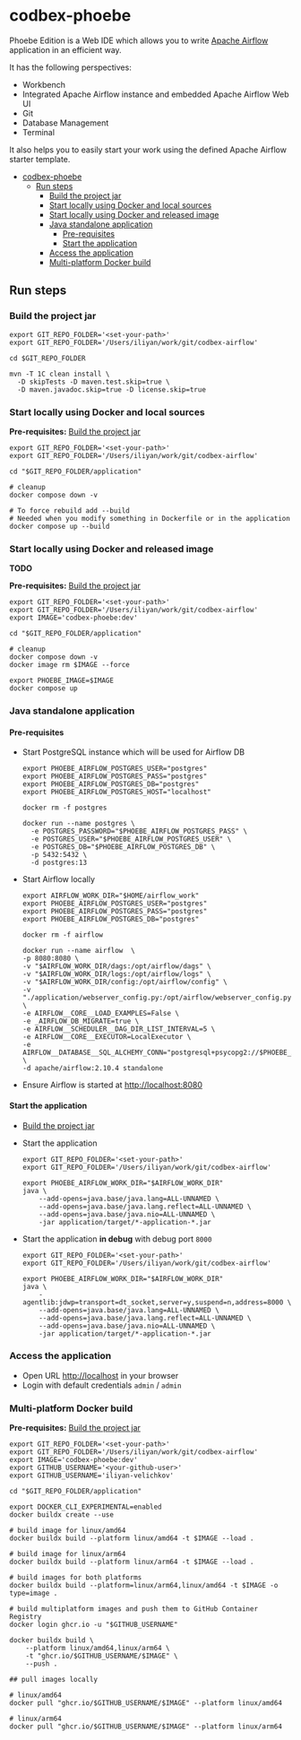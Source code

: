 # codbex-phoebe

Phoebe Edition is a Web IDE which allows you to write [Apache Airflow](https://airflow.apache.org/) application in an
efficient way.

It has the following perspectives:

- Workbench
- Integrated Apache Airflow instance and embedded Apache Airflow Web UI
- Git
- Database Management
- Terminal

It also helps you to easily start your work using the defined Apache Airflow starter template.

<!-- TOC -->

* [codbex-phoebe](#codbex-phoebe)
    * [Run steps](#run-steps)
        * [Build the project jar](#build-the-project-jar)
        * [Start locally using Docker and local sources](#start-locally-using-docker-and-local-sources)
        * [Start locally using Docker and released image](#start-locally-using-docker-and-released-image)
        * [Java standalone application](#java-standalone-application)
            * [Pre-requisites](#pre-requisites)
            * [Start the application](#start-the-application)
        * [Access the application](#access-the-application)
        * [Multi-platform Docker build](#multi-platform-docker-build)

<!-- TOC -->

## Run steps

### Build the project jar

```shell
export GIT_REPO_FOLDER='<set-your-path>'
export GIT_REPO_FOLDER='/Users/iliyan/work/git/codbex-airflow'

cd $GIT_REPO_FOLDER

mvn -T 1C clean install \
  -D skipTests -D maven.test.skip=true \
  -D maven.javadoc.skip=true -D license.skip=true
```

### Start locally using Docker and local sources

__Pre-requisites:__ [Build the project jar](#build-the-project-jar)

  ```shell
  export GIT_REPO_FOLDER='<set-your-path>'
  export GIT_REPO_FOLDER='/Users/iliyan/work/git/codbex-airflow'

  cd "$GIT_REPO_FOLDER/application"
  
  # cleanup
  docker compose down -v
  
  # To force rebuild add --build
  # Needed when you modify something in Dockerfile or in the application
  docker compose up --build
  ```

### Start locally using Docker and released image

**TODO**

__Pre-requisites:__ [Build the project jar](#build-the-project-jar)

  ```shell
  export GIT_REPO_FOLDER='<set-your-path>'
  export GIT_REPO_FOLDER='/Users/iliyan/work/git/codbex-airflow'
  export IMAGE='codbex-phoebe:dev'

  cd "$GIT_REPO_FOLDER/application"
  
  # cleanup
  docker compose down -v
  docker image rm $IMAGE --force
  
  export PHOEBE_IMAGE=$IMAGE
  docker compose up
  ```

### Java standalone application

#### Pre-requisites

- Start PostgreSQL instance which will be used for Airflow DB
    ```shell
    export PHOEBE_AIRFLOW_POSTGRES_USER="postgres"
    export PHOEBE_AIRFLOW_POSTGRES_PASS="postgres"
    export PHOEBE_AIRFLOW_POSTGRES_DB="postgres"
    export PHOEBE_AIRFLOW_POSTGRES_HOST="localhost"

    docker rm -f postgres
    
    docker run --name postgres \
      -e POSTGRES_PASSWORD="$PHOEBE_AIRFLOW_POSTGRES_PASS" \
      -e POSTGRES_USER="$PHOEBE_AIRFLOW_POSTGRES_USER" \
      -e POSTGRES_DB="$PHOEBE_AIRFLOW_POSTGRES_DB" \
      -p 5432:5432 \
      -d postgres:13
    ```
- Start Airflow locally
    ```shell
    export AIRFLOW_WORK_DIR="$HOME/airflow_work"
    export PHOEBE_AIRFLOW_POSTGRES_USER="postgres"
    export PHOEBE_AIRFLOW_POSTGRES_PASS="postgres"
    export PHOEBE_AIRFLOW_POSTGRES_DB="postgres"
    
    docker rm -f airflow
    
    docker run --name airflow  \
    -p 8080:8080 \
    -v "$AIRFLOW_WORK_DIR/dags:/opt/airflow/dags" \
    -v "$AIRFLOW_WORK_DIR/logs:/opt/airflow/logs" \
    -v "$AIRFLOW_WORK_DIR/config:/opt/airflow/config" \
    -v "./application/webserver_config.py:/opt/airflow/webserver_config.py" \
    -e AIRFLOW__CORE__LOAD_EXAMPLES=False \
    -e _AIRFLOW_DB_MIGRATE=true \
    -e AIRFLOW__SCHEDULER__DAG_DIR_LIST_INTERVAL=5 \
    -e AIRFLOW__CORE__EXECUTOR=LocalExecutor \
    -e AIRFLOW__DATABASE__SQL_ALCHEMY_CONN="postgresql+psycopg2://$PHOEBE_AIRFLOW_POSTGRES_USER:$PHOEBE_AIRFLOW_POSTGRES_PASS@host.docker.internal:5432/$PHOEBE_AIRFLOW_POSTGRES_DB" \
    -d apache/airflow:2.10.4 standalone
    ```
- Ensure Airflow is started at [http://localhost:8080](http://localhost:8080)

#### Start the application

- [Build the project jar](#build-the-project-jar)

- Start the application
    ```shell
    export GIT_REPO_FOLDER='<set-your-path>'
    export GIT_REPO_FOLDER='/Users/iliyan/work/git/codbex-airflow'
  
    export PHOEBE_AIRFLOW_WORK_DIR="$AIRFLOW_WORK_DIR"
    java \
        --add-opens=java.base/java.lang=ALL-UNNAMED \
        --add-opens=java.base/java.lang.reflect=ALL-UNNAMED \
        --add-opens=java.base/java.nio=ALL-UNNAMED \
        -jar application/target/*-application-*.jar
    ```

- Start the application **in debug** with debug port `8000`
    ```shell
    export GIT_REPO_FOLDER='<set-your-path>'
    export GIT_REPO_FOLDER='/Users/iliyan/work/git/codbex-airflow'
  
    export PHOEBE_AIRFLOW_WORK_DIR="$AIRFLOW_WORK_DIR"
    java \
        -agentlib:jdwp=transport=dt_socket,server=y,suspend=n,address=8000 \
        --add-opens=java.base/java.lang=ALL-UNNAMED \
        --add-opens=java.base/java.lang.reflect=ALL-UNNAMED \
        --add-opens=java.base/java.nio=ALL-UNNAMED \
        -jar application/target/*-application-*.jar
    ```

### Access the application

- Open URL [http://localhost](http://localhost) in your browser
- Login with default credentials `admin` / `admin`

### Multi-platform Docker build

__Pre-requisites:__ [Build the project jar](#build-the-project-jar)

```shell
export GIT_REPO_FOLDER='<set-your-path>'
export GIT_REPO_FOLDER='/Users/iliyan/work/git/codbex-airflow'
export IMAGE='codbex-phoebe:dev'
export GITHUB_USERNAME='<your-github-user>'
export GITHUB_USERNAME='iliyan-velichkov'

cd "$GIT_REPO_FOLDER/application"

export DOCKER_CLI_EXPERIMENTAL=enabled
docker buildx create --use

# build image for linux/amd64
docker buildx build --platform linux/amd64 -t $IMAGE --load .

# build image for linux/arm64
docker buildx build --platform linux/arm64 -t $IMAGE --load .

# build images for both platforms
docker buildx build --platform=linux/arm64,linux/amd64 -t $IMAGE -o type=image .

# build multiplatform images and push them to GitHub Container Registry
docker login ghcr.io -u "$GITHUB_USERNAME"

docker buildx build \
    --platform linux/amd64,linux/arm64 \
    -t "ghcr.io/$GITHUB_USERNAME/$IMAGE" \
    --push .
    
## pull images locally

# linux/amd64
docker pull "ghcr.io/$GITHUB_USERNAME/$IMAGE" --platform linux/amd64

# linux/arm64
docker pull "ghcr.io/$GITHUB_USERNAME/$IMAGE" --platform linux/arm64
```
